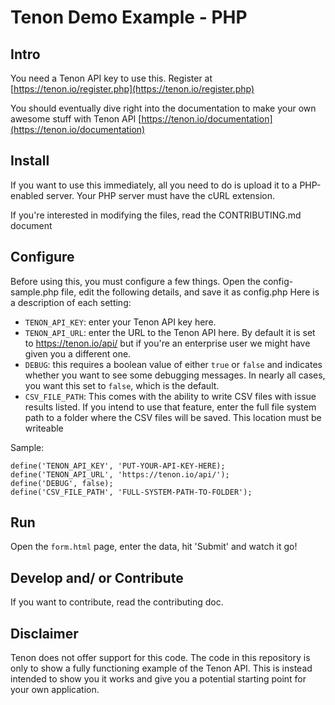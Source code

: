 # Tenon Demo Example - PHP

## Intro

You need a Tenon API key to use this. Register at [https://tenon.io/register.php](https://tenon.io/register.php)

You should eventually dive right into the documentation to make your own awesome stuff with Tenon API [https://tenon.io/documentation](https://tenon.io/documentation)

## Install

If you want to use this immediately, all you need to do is upload it to a PHP-enabled server. Your PHP server must have the cURL extension.

If you're interested in modifying the files, read the CONTRIBUTING.md document

## Configure

Before using this, you must configure a few things. Open the config-sample.php file, edit the following details, and save it as config.php
Here is a description of each setting:

* `TENON_API_KEY`: enter your Tenon API key here.
* `TENON_API_URL`: enter the URL to the Tenon API here. By default it is set to https://tenon.io/api/ but if you're an enterprise user we might have given you a different one.
* `DEBUG`: this requires a boolean value of either `true` or `false` and indicates whether you want to see some debugging messages. In nearly all cases, you want this set to `false`, which is the default.
* `CSV_FILE_PATH`: This comes with the ability to write CSV files with issue results listed. If you intend to use that feature, enter the full file system path to a folder where the CSV files will be saved. This location must be writeable

Sample:

```
define('TENON_API_KEY', 'PUT-YOUR-API-KEY-HERE);
define('TENON_API_URL', 'https://tenon.io/api/');
define('DEBUG', false);
define('CSV_FILE_PATH', 'FULL-SYSTEM-PATH-TO-FOLDER');
```

## Run

Open the `form.html` page, enter the data, hit 'Submit' and watch it go!

## Develop and/ or Contribute

If you want to contribute, read the contributing doc.

## Disclaimer

Tenon does not offer support for this code. The code in this repository is only to show a fully functioning example of the Tenon API. This is instead intended to show you it works and give you a potential starting point for your own application.
